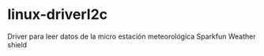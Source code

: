 # linux-driverI2c
Driver para leer datos de la micro estación meteorológica Sparkfun Weather shield
